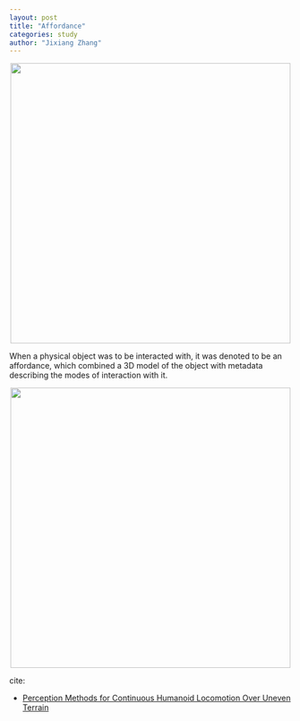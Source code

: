 ```yaml
---
layout: post
title: "Affordance"
categories: study
author: "Jixiang Zhang"
---
```


<p align="center">
  <img src="{{site.baseurl}}/images/dd.png" width="500"/>
</p>

When a physical object was to be interacted with, it was denoted to be an affordance, which combined a 3D model of the object with metadata describing the modes of interaction with it.

<p align="center">
  <img src="https://raw.githubusercontent.com/PySimpleGUI/PySimpleGUI/master/images/for_readme/GUI%20Gap%202020.png" width="500"/>
</p>

cite:

- [Perception Methods for Continuous Humanoid Locomotion Over Uneven Terrain](https://groups.csail.mit.edu/robotics-center/public_papers/Marion16a.pdf)
